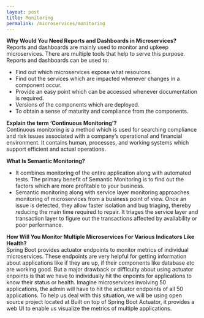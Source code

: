 ```yaml
---
layout: post
title: Monitoring
permalink: /microservices/monitoring
---
```


**Why Would You Need Reports and Dashboards in Microservices?**  
Reports and dashboards are mainly used to monitor and upkeep microservices. There are multiple tools that help to serve this purpose. Reports and dashboards can be used to:
-	Find out which microservices expose what resources.
-	Find out the services which are impacted whenever changes in a component occur.
-	Provide an easy point which can be accessed whenever documentation is required.
-	Versions of the components which are deployed.
-	To obtain a sense of maturity and compliance from the components.

**Explain the term ‘Continuous Monitoring’?**  
Continuous monitoring is a method which is used for searching compliance and risk issues associated with a company’s operational and financial environment. It contains human, processes, and working systems which support efficient and actual operations.

**What Is Semantic Monitoring?**  
-	It combines monitoring of the entire application along with automated tests. The primary benefit of Semantic Monitoring is to find out the factors which are more profitable to your business.
-	Semantic monitoring along with service layer monitoring approaches monitoring of microservices from a business point of view. Once an issue is detected, they allow faster isolation and bug triaging, thereby reducing the main time required to repair. It triages the service layer and transaction layer to figure out the transactions affected by availability or poor performance.

**How Will You Monitor Multiple Microservices For Various Indicators Like Health?**  
Spring Boot provides actuator endpoints to monitor metrics of individual microservices. These endpoints are very helpful for getting information about applications like if they are up, if their components like database etc are working good. But a major drawback or difficulty about using actuator enpoints is that we have to individually hit the enpoints for applications to know their status or health. Imagine microservices involving 50 applications, the admin will have to hit the actuator endpoints of all 50 applications. To help us deal with this situation, we will be using open source project located at Built on top of Spring Boot Actuator, it provides a web UI to enable us visualize the metrics of multiple applications.

